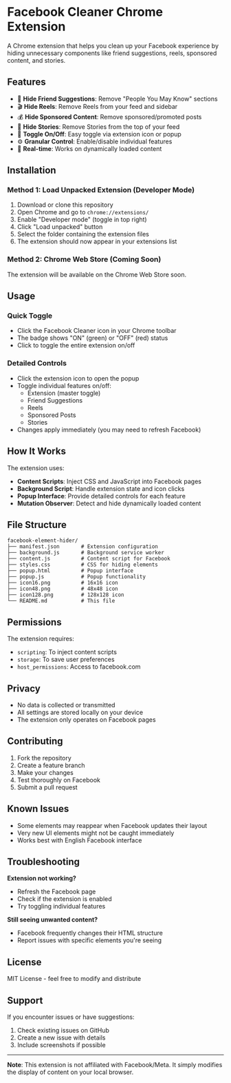 # Facebook Cleaner Chrome Extension

A Chrome extension that helps you clean up your Facebook experience by hiding unnecessary components like friend suggestions, reels, sponsored content, and stories.

## Features

- 🧹 **Hide Friend Suggestions**: Remove "People You May Know" sections
- 🎬 **Hide Reels**: Remove Reels from your feed and sidebar  
- 💰 **Hide Sponsored Content**: Remove sponsored/promoted posts
- 📸 **Hide Stories**: Remove Stories from the top of your feed
- 🔄 **Toggle On/Off**: Easy toggle via extension icon or popup
- ⚙️ **Granular Control**: Enable/disable individual features
- 🚀 **Real-time**: Works on dynamically loaded content

## Installation

### Method 1: Load Unpacked Extension (Developer Mode)

1. Download or clone this repository
2. Open Chrome and go to `chrome://extensions/`
3. Enable "Developer mode" (toggle in top right)
4. Click "Load unpacked" button
5. Select the folder containing the extension files
6. The extension should now appear in your extensions list

### Method 2: Chrome Web Store (Coming Soon)
The extension will be available on the Chrome Web Store soon.

## Usage

### Quick Toggle
- Click the Facebook Cleaner icon in your Chrome toolbar
- The badge shows "ON" (green) or "OFF" (red) status
- Click to toggle the entire extension on/off

### Detailed Controls
- Click the extension icon to open the popup
- Toggle individual features on/off:
  - Extension (master toggle)
  - Friend Suggestions
  - Reels  
  - Sponsored Posts
  - Stories
- Changes apply immediately (you may need to refresh Facebook)

## How It Works

The extension uses:
- **Content Scripts**: Inject CSS and JavaScript into Facebook pages
- **Background Script**: Handle extension state and icon clicks
- **Popup Interface**: Provide detailed controls for each feature
- **Mutation Observer**: Detect and hide dynamically loaded content

## File Structure

```
facebook-element-hider/
├── manifest.json       # Extension configuration
├── background.js       # Background service worker
├── content.js          # Content script for Facebook
├── styles.css          # CSS for hiding elements
├── popup.html          # Popup interface
├── popup.js            # Popup functionality
├── icon16.png          # 16x16 icon
├── icon48.png          # 48x48 icon
├── icon128.png         # 128x128 icon
└── README.md           # This file
```

## Permissions

The extension requires:
- `scripting`: To inject content scripts
- `storage`: To save user preferences
- `host_permissions`: Access to facebook.com

## Privacy

- No data is collected or transmitted
- All settings are stored locally on your device
- The extension only operates on Facebook pages

## Contributing

1. Fork the repository
2. Create a feature branch
3. Make your changes
4. Test thoroughly on Facebook
5. Submit a pull request

## Known Issues

- Some elements may reappear when Facebook updates their layout
- Very new UI elements might not be caught immediately
- Works best with English Facebook interface

## Troubleshooting

**Extension not working?**
- Refresh the Facebook page
- Check if the extension is enabled
- Try toggling individual features

**Still seeing unwanted content?**
- Facebook frequently changes their HTML structure
- Report issues with specific elements you're seeing

## License

MIT License - feel free to modify and distribute

## Support

If you encounter issues or have suggestions:
1. Check existing issues on GitHub
2. Create a new issue with details
3. Include screenshots if possible

---

**Note**: This extension is not affiliated with Facebook/Meta. It simply modifies the display of content on your local browser.